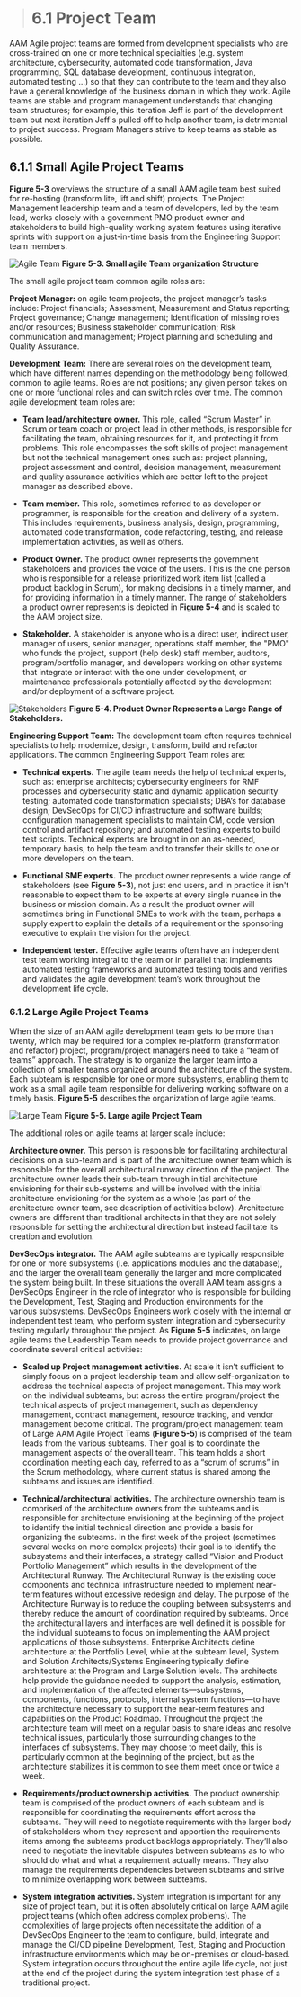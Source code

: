 > # **6.1**  Project Team

AAM Agile project teams are formed from development specialists who are cross-trained on one or more technical specialties (e.g. system architecture, cybersecurity, automated code transformation, Java programming, SQL database development, continuous integration, automated testing ...) so that they can contribute to the team and they also have a general knowledge of the business domain in which they work. Agile teams are stable and program management understands that changing team structures; for example, this iteration Jeff is part of the development team but next iteration Jeff's pulled off to help another team, is detrimental to project success. Program Managers strive to keep teams as stable as possible.

## 6.1.1 Small Agile Project Teams

**Figure 5-3** overviews the structure of a small AAM agile team best suited for re-hosting (transform lite, lift and shift) projects. The Project Management leadership team and a team of developers, led by the team lead, works closely with a government PMO product owner and stakeholders to build high-quality working system features using iterative sprints with support on a just-in-time basis from the Engineering Support team members.

![Agile Team](images/6-1-agile-team.png)
**Figure 5-3. Small agile Team organization Structure**

The small agile project team common agile roles are:

**Project Manager:** on agile team projects, the project manager’s tasks include: Project financials; Assessment, Measurement and Status reporting; Project governance; Change management;  Identification of missing roles and/or resources; Business stakeholder communication; Risk communication and management; Project planning and scheduling and Quality Assurance.

**Development Team:** There are several roles on the development team, which have different names depending on the methodology being followed, common to agile teams. Roles are not positions; any given person takes on one or more functional roles and can switch roles over time. The common agile development team roles are:

- **Team lead/architecture owner.** This role, called “Scrum Master” in Scrum or team coach or project lead in other methods, is responsible for facilitating the team, obtaining resources for it, and protecting it from problems. This role encompasses the soft skills of project management but not the technical management ones such as: project planning, project assessment and control, decision management, measurement and quality assurance activities which are better left to the project manager as described above.

- **Team member.** This role, sometimes referred to as developer or programmer, is responsible for the creation and delivery of a system. This includes requirements, business analysis, design, programming, automated code transformation, code refactoring, testing, and release implementation activities, as well as others.

- **Product Owner.** The product owner represents the government stakeholders and provides the voice of the users. This is the one person who is responsible for a release prioritized work item list (called a product backlog in Scrum), for making decisions in a timely manner, and for providing information in a timely manner. The range of stakeholders a product owner represents is depicted in **Figure 5-4** and is scaled to the AAM project size.

- **Stakeholder.**  A stakeholder is anyone who is a direct user, indirect user, manager of users, senior manager, operations staff member, the "PMO" who funds the project, support (help desk) staff member, auditors, program/portfolio manager, and developers working on other systems that integrate or interact with the one under development, or maintenance professionals potentially affected by the development and/or deployment of a software project.

![Stakeholders](images/6-1-stakeholders.png)
**Figure 5-4. Product Owner Represents a Large Range of Stakeholders.**

**Engineering Support Team:**  The development team often requires technical specialists to help modernize, design, transform, build and refactor applications. The common Engineering Support Team roles are: 

- **Technical experts.** The agile team needs the help of technical experts, such as: enterprise architects; cybersecurity engineers for RMF processes and cybersecurity static and dynamic application security testing; automated code transformation specialists; DBA’s for database design; DevSecOps for CI/CD infrastructure and software builds; configuration management specialists to maintain CM, code version control and artifact repository; and automated testing experts to build test scripts. Technical experts are brought in on an as-needed, temporary basis, to help the team and to transfer their skills to one or more developers on the team.

- **Functional SME experts.** The product owner represents a wide range of stakeholders (see **Figure 5-3**), not just end users, and in practice it isn't reasonable to expect them to be experts at every single nuance in the business or mission domain. As a result the product owner will sometimes bring in Functional SMEs to work with the team, perhaps a supply expert to explain the details of a requirement or the sponsoring executive to explain the vision for the project.

- **Independent tester.** Effective agile teams often have an independent test team working integral to the team or in parallel that implements automated testing frameworks and automated testing tools and verifies and validates the agile development team’s work throughout the development life cycle.


### 6.1.2 Large Agile Project Teams

When the size of an AAM agile development team gets to be more than twenty, which may be required for a complex re-platform (transformation and refactor) project, program/project managers need to take a “team of teams” approach. The strategy is to organize the larger team into a collection of smaller teams organized around the architecture of the system. Each subteam is responsible for one or more subsystems, enabling them to work as a small agile team responsible for delivering working software on a timely basis. **Figure 5-5** describes the organization of large agile teams.

![Large Team](images/6-1-large-team.png)
**Figure 5-5. Large agile Project Team**

The additional roles on agile teams at larger scale include:

**Architecture owner.** This person is responsible for facilitating architectural decisions on a sub-team and is part of the architecture owner team which is responsible for the overall architectural runway direction of the project. The architecture owner leads their sub-team through initial architecture envisioning for their sub-systems and will be involved with the initial architecture envisioning for the system as a whole (as part of the architecture owner team, see description of activities below). Architecture owners are different than traditional architects in that they are not solely responsible for setting the architectural direction but instead facilitate its creation and evolution.

**DevSecOps integrator.** The AAM agile subteams are typically responsible for one or more subsystems (i.e. applications modules and the database), and the larger the overall team generally the larger and more complicated the system being built. In these situations the overall AAM team assigns a DevSecOps Engineer in the role of integrator who is responsible for building the Development, Test, Staging and Production environments for the various subsystems. DevSecOps Engineers work closely with the internal or independent test team, who perform system integration and cybersecurity testing regularly throughout the project. As **Figure 5-5** indicates, on large agile teams the Leadership Team needs to provide project governance and coordinate several critical activities:

- **Scaled up Project management activities.** At scale it isn’t sufficient to simply focus on a project leadership team and allow self-organization to address the technical aspects of project management. This may work on the individual subteams, but across the entire program/project the technical aspects of project management, such as dependency management, contract management, resource tracking, and vendor management become critical. The program/project management team of Large AAM Agile Project Teams (**Figure 5-5**) is comprised of the team leads from the various subteams. Their goal is to coordinate the management aspects of the overall team. This team holds a short coordination meeting each day, referred to as a “scrum of scrums” in the Scrum methodology, where current status is shared among the subteams and issues are identified.

- **Technical/architectural activities.** The architecture ownership team is comprised of the architecture owners from the subteams and is responsible for architecture envisioning at the beginning of the project to identify the initial technical direction and provide a basis for organizing the subteams. In the first week of the project (sometimes several weeks on more complex projects) their goal is to identify the subsystems and their interfaces, a strategy called “Vision and Product Portfolio Management” which results in the development of the Architectural Runway. The Architectural Runway is the existing code components and technical infrastructure needed to implement near-term features without excessive redesign and delay. The purpose of the Architecture Runway is to reduce the coupling between subsystems and thereby reduce the amount of coordination required by subteams. Once the architectural layers and interfaces are well defined it is possible for the individual subteams to focus on implementing the AAM project applications of those subsystems. Enterprise Architects define architecture at the Portfolio Level, while at the subteam level, System and Solution Architects/Systems Engineering typically define architecture at the Program and Large Solution levels. The architects help provide the guidance needed to support the analysis, estimation, and implementation of the affected elements—subsystems, components, functions, protocols, internal system functions—to have the architecture necessary to support the near-term features and capabilities on the Product Roadmap. Throughout the project the architecture team will meet on a regular basis to share ideas and resolve technical issues, particularly those surrounding changes to the interfaces of subsystems. They may choose to meet daily, this is particularly common at the beginning of the project, but as the architecture stabilizes it is common to see them meet once or twice a week.

- **Requirements/product ownership activities.** The product ownership team is comprised of the product owners of each subteam and is responsible for coordinating the requirements effort across the subteams. They will need to negotiate requirements with the larger body of stakeholders whom they represent and apportion the requirements items among the subteams product backlogs appropriately. They’ll also need to negotiate the inevitable disputes between subteams as to who should do what and what a requirement actually means. They also manage the requirements dependencies between subteams and strive to minimize overlapping work between subteams.

- **System integration activities.** System integration is important for any size of project team, but it is often absolutely critical on large AAM agile project teams (which often address complex problems). The complexities of large projects often necessitate the addition of a DevSecOps Engineer to the team to configure, build, integrate and manage the CI/CD pipeline Development, Test, Staging and Production infrastructure environments which may be on-premises or cloud-based. System integration occurs throughout the entire agile life cycle, not just at the end of the project during the system integration test phase of a traditional project.

